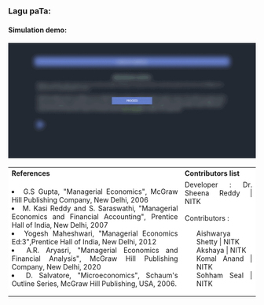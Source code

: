 ### Lagu paTa:

#### Simulation demo:
<img src="../Pedagogy(Round 2)/Storyboard/storyboard.gif">
<br>
<table style="text-align:justify;margin-top: 15px;">
  <tr style="background-color: white">
    <th>References</th>
    <th>Contributors list</th>
  </tr>
  <tr style="background-color: white">
    <td>
    <li>G.S Gupta, "Managerial Economics", McGraw Hill Publishing Company, New Delhi, 2006</li>
    <li>M. Kasi Reddy and S. Saraswathi, "Managerial Economics and Financial Accounting", Prentice Hall of India, New Delhi, 2007</li>
    <li>Yogesh Maheshwari, "Managerial Economics Ed:3",Prentice Hall of India, New Delhi, 2012</li>
    <li>A.R. Aryasri, "Managerial Economics and Financial Analysis", McGraw Hill Publishing Company, New Delhi, 2020</li>
    <li> D. Salvatore, "Microeconomics", Schaum's Outline Series, McGraw Hill Publishing, USA, 2006.</li>
   </td>
    <td>Developer : Dr. Sheena Reddy | NITK</br></br>
    Contributors :
    <ul style="list-style-type: none;">
    <li>Aishwarya Shetty | NITK</li>
    <li>Akshaya | NITK</li>
    <li>Komal Anand | NITK</li>
    <li>Sohham Seal | NITK</li>
     </ul></td>
  </tr>
</table>
